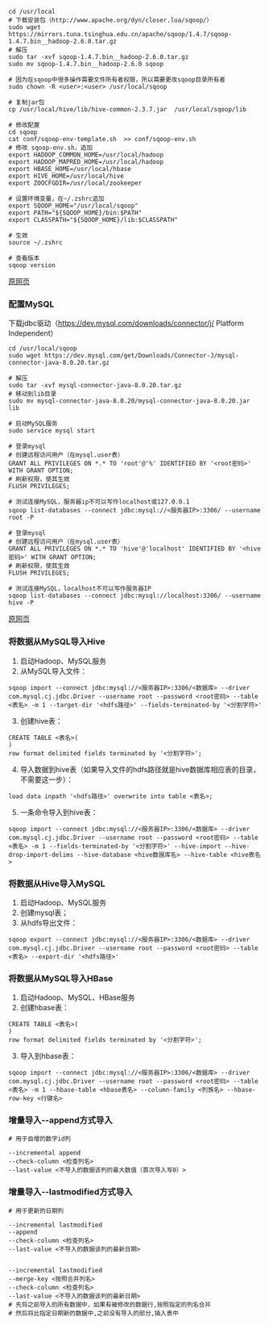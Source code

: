 ```
cd /usr/local
# 下载安装包（http://www.apache.org/dyn/closer.lua/sqoop/）
sudo wget https://mirrors.tuna.tsinghua.edu.cn/apache/sqoop/1.4.7/sqoop-1.4.7.bin__hadoop-2.6.0.tar.gz
# 解压
sudo tar -xvf sqoop-1.4.7.bin__hadoop-2.6.0.tar.gz
sudo mv sqoop-1.4.7.bin__hadoop-2.6.0 sqoop

# 因为在sqoop中很多操作需要文件所有者权限，所以需要更改sqoop目录所有者
sudo chown -R <user>:<user> /usr/local/sqoop

# 复制jar包
cp /usr/local/hive/lib/hive-common-2.3.7.jar  /usr/local/sqoop/lib

# 修改配置
cd sqoop
cat conf/sqoop-env-template.sh  >> conf/sqoop-env.sh
# 修改 sqoop-env.sh，追加
export HADOOP_COMMON_HOME=/usr/local/hadoop
export HADOOP_MAPRED_HOME=/usr/local/hadoop
export HBASE_HOME=/usr/local/hbase
export HIVE_HOME=/usr/local/hive
export ZOOCFGDIR=/usr/local/zookeeper

# 设置环境变量，在~/.zshrc追加
export SQOOP_HOME="/usr/local/sqoop"
export PATH="${SQOOP_HOME}/bin:$PATH"
export CLASSPATH="${SQOOP_HOME}/lib:$CLASSPATH"

# 生效
source ~/.zshrc

# 查看版本
sqoop version
```

[原网页](<http://dblab.xmu.edu.cn/blog/install-sqoop1/>)

### 配置MySQL

下载jdbc驱动（<https://dev.mysql.com/downloads/connector/j/>  Platform Independent）

```
cd /usr/local/sqoop
sudo wget https://dev.mysql.com/get/Downloads/Connector-J/mysql-connector-java-8.0.20.tar.gz

# 解压
sudo tar -xvf mysql-connector-java-8.0.20.tar.gz
# 移动到lib目录
sudo mv mysql-connector-java-8.0.20/mysql-connector-java-8.0.20.jar lib

# 启动MySQL服务
sudo service mysql start

# 登录mysql
# 创建远程访问用户（在mysql.user表）
GRANT ALL PRIVILEGES ON *.* TO 'root'@'%' IDENTIFIED BY '<root密码>' WITH GRANT OPTION;
# 刷新权限，使其生效
FLUSH PRIVILEGES;

# 测试连接MySQL，服务器ip不可以写作localhost或127.0.0.1
sqoop list-databases --connect jdbc:mysql://<服务器IP>:3306/ --username root -P

# 登录mysql
# 创建远程访问用户（在mysql.user表）
GRANT ALL PRIVILEGES ON *.* TO 'hive'@'localhost' IDENTIFIED BY '<hive密码>' WITH GRANT OPTION;
# 刷新权限，使其生效
FLUSH PRIVILEGES;

# 测试连接MySQL，localhost不可以写作服务器IP
sqoop list-databases --connect jdbc:mysql://localhost:3306/ --username hive -P
```

[原网页](http://dblab.xmu.edu.cn/blog/1059-2/)

### 将数据从MySQL导入Hive

1. 启动Hadoop、MySQL服务
2. 从MySQL导入文件：
```
sqoop import --connect jdbc:mysql://<服务器IP>:3306/<数据库> --driver com.mysql.cj.jdbc.Driver --username root --password <root密码> --table <表名> -m 1 --target-dir '<hdfs路径>' --fields-terminated-by '<分割字符>'
```
3. 创建hive表：
```
CREATE TABLE <表名>(
)
row format delimited fields terminated by '<分割字符>';
```
4. 导入数据到hive表（如果导入文件的hdfs路径就是hive数据库相应表的目录，不需要这一步）：
```
load data inpath '<hdfs路径>' overwrite into table <表名>;
```
5. 一条命令导入到hive表：
```
sqoop import --connect jdbc:mysql://<服务器IP>:3306/<数据库> --driver com.mysql.cj.jdbc.Driver --username root --password <root密码> --table <表名> -m 1 --fields-terminated-by '<分割字符>' --hive-import --hive-drop-import-delims --hive-database <hive数据库名> --hive-table <hive表名>
```

### 将数据从Hive导入MySQL

1. 启动Hadoop、MySQL服务
2. 创建mysql表；
3. 从hdfs导出文件：
```
sqoop export --connect jdbc:mysql://<服务器IP>:3306/<数据库> --driver com.mysql.cj.jdbc.Driver --username root --password <root密码> --table <表名> --export-dir '<hdfs路径>'
```

### 将数据从MySQL导入HBase

1. 启动Hadoop、MySQL、HBase服务
2. 创建hbase表：
```
CREATE TABLE <表名>(
)
row format delimited fields terminated by '<分割字符>';
```
3. 导入到hbase表：
```
sqoop import --connect jdbc:mysql://<服务器IP>:3306/<数据库> --driver com.mysql.cj.jdbc.Driver --username root --password <root密码> --table <表名> -m 1 --hbase-table <hbase表名> --column-family <列族名> --hbase-row-key <行键名>
```

### 增量导入--append方式导入

```
# 用于自增的数字id列

--incremental append
--check-column <检查列名>
--last-value <不导入的数据该列的最大数值（首次导入写0）>
```

### 增量导入--lastmodified方式导入

```
# 用于更新的日期列

--incremental lastmodified
--append
--check-column <检查列名>
--last-value <不导入的数据该列的最新日期>


--incremental lastmodified
--merge-key <按照合并列名>
--check-column <检查列名>
--last-value <不导入的数据该列的最新日期>
# 先将之前导入的所有数据中，如果有被修改的数据行,按照指定的列名合并
# 然后将比指定日期新的数据中,之前没有导入的部分,插入表中
```